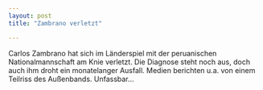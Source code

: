```yaml
---
layout: post
title: "Zambrano verletzt"

---
```


Carlos Zambrano hat sich im Länderspiel mit der peruanischen Nationalmannschaft am Knie verletzt. Die Diagnose steht noch aus, doch auch ihm droht ein monatelanger Ausfall. Medien berichten u.a. von einem Teilriss des Außenbands. Unfassbar...


